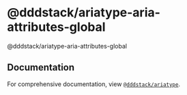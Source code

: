 # @dddstack/ariatype-aria-attributes-global

@dddstack/ariatype-aria-attributes-global

## Documentation

For comprehensive documentation, view [`@dddstack/ariatype`](https://github.com/dddstack/ariatype).
